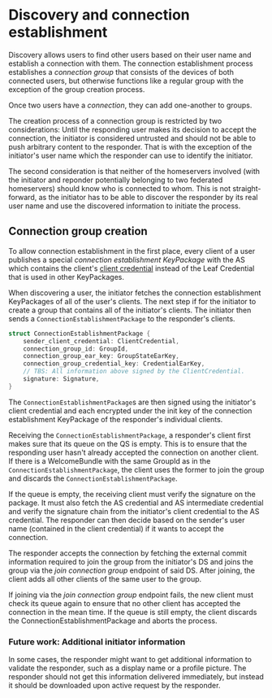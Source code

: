 # Discovery and connection establishment

Discovery allows users to find other users based on their user name and establish a connection with them. The connection establishment process establishes a *connection group* that consists of the devices of both connected users, but otherwise functions like a regular group with the exception of the group creation process.

Once two users have a *connection*, they can add one-another to groups.

The creation process of a connection group is restricted by two considerations: Until the responding user makes its decision to accept the connection, the initiator is considered untrusted and should not be able to push arbitrary content to the responder. That is with the exception of the initiator's user name which the responder can use to identify the initiator.

The second consideration is that neither of the homeservers involved (with the initiator and reponder potentially belonging to two federated homeservers) should know who is connected to whom. This is not straight-forward, as the initiator has to be able to discover the responder by its real user name and use the discovered information to initiate the process.

## Connection group creation

To allow connection establishment in the first place, every client of a user publishes a special *connection establishment KeyPackage* with the AS which contains the client's [client credential](credentials.md#client-credentials) instead of the Leaf Credential that is used in other KeyPackages.

When discovering a user, the initiator fetches the connection establishment KeyPackages of all of the user's clients. The next step if for the initiator to create a group that contains all of the initiator's clients. The initiator then sends a `ConnectionEstablishmentPackage` to the responder's clients.

```rust
struct ConnectionEstablishmentPackage {
    sender_client_credential: ClientCredential,
    connection_group_id: GroupId,
    connection_group_ear_key: GroupStateEarKey,
    connection_group_credential_key: CredentialEarKey,
    // TBS: All information above signed by the ClientCredential.
    signature: Signature,
}
```

The `ConnectionEstablishmentPackage`s are then signed using the initiator's client credential and each encrypted under the init key of the connection establishment KeyPackage of the responder's individual clients.

Receiving the `ConnectionEstablishmentPackage`, a responder's client first makes sure that its queue on the QS is empty. This is to ensure that the responding user hasn't already accepted the connection on another client. If there is a WelcomeBundle with the same GroupId as in the `ConnectionEstablishmentPackage`, the client uses the former to join the group and discards the `ConnectionEstablishmentPackage`.

If the queue is empty, the receiving client must verify the signature on the package. It must also fetch the AS credential and AS intermediate credential and verify the signature chain from the initiator's client credential to the AS credential. The responder can then decide based on the sender's user name (contained in the client credential) if it wants to accept the connection.

The responder accepts the connection by fetching the external commit information required to join the group from the initiator's DS and joins the group via the *join connection group* endpoint of said DS. After joining, the client adds all other clients of the same user to the group.

If joining via the *join connection group* endpoint fails, the new client must check its queue again to ensure that no other client has accepted the connection in the mean time. If the queue is still empty, the client discards the ConnectionEstablishmentPackage and aborts the process.

### Future work: Additional initiator information

In some cases, the responder might want to get additional information to validate the responder, such as a display name or a profile picture. The responder should not get this information delivered immediately, but instead it should be downloaded upon active request by the responder.
